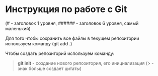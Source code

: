 # Инструкция по работе с Git
(# - заголовок 1 уровня, ###### - заголовок 6 уровня, самый маленький)

Для того чтобы сохранить все файлы в текущем репозитории используем команду (git add .)

Чтобы создать репозиторий используем команду:
> **git init** - создание нового репозитория, его инициализация
(> - знак больше создает цитаты)